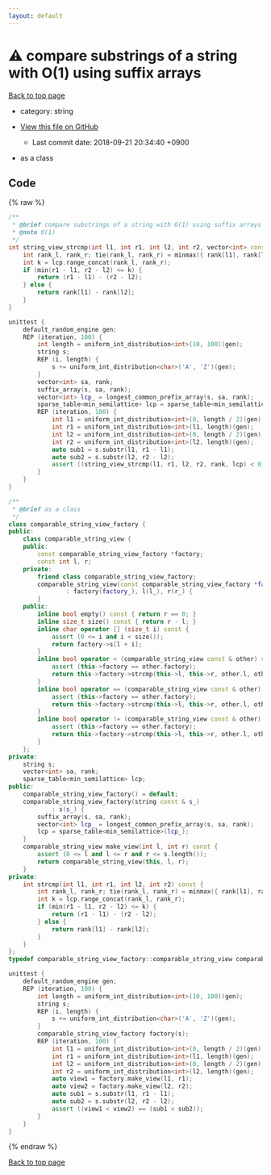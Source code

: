 ```yaml
---
layout: default
---
```


<!-- mathjax config similar to math.stackexchange -->
<script type="text/javascript" async
  src="https://cdnjs.cloudflare.com/ajax/libs/mathjax/2.7.5/MathJax.js?config=TeX-MML-AM_CHTML">
</script>
<script type="text/x-mathjax-config">
  MathJax.Hub.Config({
    TeX: { equationNumbers: { autoNumber: "AMS" }},
    tex2jax: {
      inlineMath: [ ['$','$'] ],
      processEscapes: true
    },
    "HTML-CSS": { matchFontHeight: false },
    displayAlign: "left",
    displayIndent: "2em"
  });
</script>

<script type="text/javascript" src="https://cdnjs.cloudflare.com/ajax/libs/jquery/3.4.1/jquery.min.js"></script>
<script src="https://cdn.jsdelivr.net/npm/jquery-balloon-js@1.1.2/jquery.balloon.min.js" integrity="sha256-ZEYs9VrgAeNuPvs15E39OsyOJaIkXEEt10fzxJ20+2I=" crossorigin="anonymous"></script>
<script type="text/javascript" src="../../assets/js/copy-button.js"></script>
<link rel="stylesheet" href="../../assets/css/copy-button.css" />


# :warning: compare substrings of a string with O(1) using suffix arrays
<a href="../../index.html">Back to top page</a>

* category: string
* <a href="{{ site.github.repository_url }}/blob/master/string/comparable-view.inc.cpp">View this file on GitHub</a>
    - Last commit date: 2018-09-21 20:34:40 +0900


* as a class


## Code
{% raw %}
```cpp
/**
 * @brief compare substrings of a string with O(1) using suffix arrays
 * @note O(1)
 */
int string_view_strcmp(int l1, int r1, int l2, int r2, vector<int> const & rank, sparse_table<min_semilattice> const & lcp) {
    int rank_l, rank_r; tie(rank_l, rank_r) = minmax({ rank[l1], rank[l2] });
    int k = lcp.range_concat(rank_l, rank_r);
    if (min(r1 - l1, r2 - l2) <= k) {
        return (r1 - l1) - (r2 - l2);
    } else {
        return rank[l1] - rank[l2];
    }
}

unittest {
    default_random_engine gen;
    REP (iteration, 100) {
        int length = uniform_int_distribution<int>(10, 100)(gen);
        string s;
        REP (i, length) {
            s += uniform_int_distribution<char>('A', 'Z')(gen);
        }
        vector<int> sa, rank;
        suffix_array(s, sa, rank);
        vector<int> lcp_ = longest_common_prefix_array(s, sa, rank);
        sparse_table<min_semilattice> lcp = sparse_table<min_semilattice>(lcp_);
        REP (iteration, 100) {
            int l1 = uniform_int_distribution<int>(0, length / 2)(gen);
            int r1 = uniform_int_distribution<int>(l1, length)(gen);
            int l2 = uniform_int_distribution<int>(0, length / 2)(gen);
            int r2 = uniform_int_distribution<int>(l2, length)(gen);
            auto sub1 = s.substr(l1, r1 - l1);
            auto sub2 = s.substr(l2, r2 - l2);
            assert ((string_view_strcmp(l1, r1, l2, r2, rank, lcp) < 0) == (sub1 < sub2));
        }
    }
}

/**
 * @brief as a class
 */
class comparable_string_view_factory {
public:
    class comparable_string_view {
    public:
        const comparable_string_view_factory *factory;
        const int l, r;
    private:
        friend class comparable_string_view_factory;
        comparable_string_view(const comparable_string_view_factory *factory_, int l_, int r_)
                : factory(factory_), l(l_), r(r_) {
        }
    public:
        inline bool empty() const { return r == 0; }
        inline size_t size() const { return r - l; }
        inline char operator [] (size_t i) const {
            assert (0 <= i and i < size());
            return factory->s[l + i];
        }
        inline bool operator < (comparable_string_view const & other) const {
            assert (this->factory == other.factory);
            return this->factory->strcmp(this->l, this->r, other.l, other.r) < 0;
        }
        inline bool operator == (comparable_string_view const & other) const {
            assert (this->factory == other.factory);
            return this->factory->strcmp(this->l, this->r, other.l, other.r) == 0;
        }
        inline bool operator != (comparable_string_view const & other) const {
            assert (this->factory == other.factory);
            return this->factory->strcmp(this->l, this->r, other.l, other.r) != 0;
        }
    };
private:
    string s;
    vector<int> sa, rank;
    sparse_table<min_semilattice> lcp;
public:
    comparable_string_view_factory() = default;
    comparable_string_view_factory(string const & s_)
            : s(s_) {
        suffix_array(s, sa, rank);
        vector<int> lcp_ = longest_common_prefix_array(s, sa, rank);
        lcp = sparse_table<min_semilattice>(lcp_);
    }
    comparable_string_view make_view(int l, int r) const {
        assert (0 <= l and l <= r and r <= s.length());
        return comparable_string_view(this, l, r);
    }
private:
    int strcmp(int l1, int r1, int l2, int r2) const {
        int rank_l, rank_r; tie(rank_l, rank_r) = minmax({ rank[l1], rank[l2] });
        int k = lcp.range_concat(rank_l, rank_r);
        if (min(r1 - l1, r2 - l2) <= k) {
            return (r1 - l1) - (r2 - l2);
        } else {
            return rank[l1] - rank[l2];
        }
    }
};
typedef comparable_string_view_factory::comparable_string_view comparable_string_view;

unittest {
    default_random_engine gen;
    REP (iteration, 100) {
        int length = uniform_int_distribution<int>(10, 100)(gen);
        string s;
        REP (i, length) {
            s += uniform_int_distribution<char>('A', 'Z')(gen);
        }
        comparable_string_view_factory factory(s);
        REP (iteration, 100) {
            int l1 = uniform_int_distribution<int>(0, length / 2)(gen);
            int r1 = uniform_int_distribution<int>(l1, length)(gen);
            int l2 = uniform_int_distribution<int>(0, length / 2)(gen);
            int r2 = uniform_int_distribution<int>(l2, length)(gen);
            auto view1 = factory.make_view(l1, r1);
            auto view2 = factory.make_view(l2, r2);
            auto sub1 = s.substr(l1, r1 - l1);
            auto sub2 = s.substr(l2, r2 - l2);
            assert ((view1 < view2) == (sub1 < sub2));
        }
    }
}

```
{% endraw %}

<a href="../../index.html">Back to top page</a>

